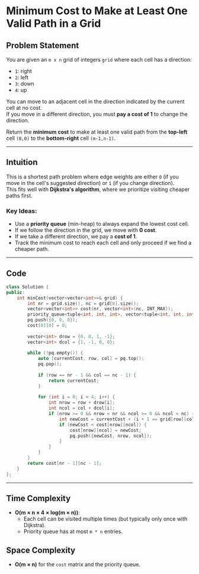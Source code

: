 # Minimum Cost to Make at Least One Valid Path in a Grid

## Problem Statement

You are given an `m x n` grid of integers `grid` where each cell has a direction:

- `1`: right
- `2`: left
- `3`: down
- `4`: up

You can move to an adjacent cell in the direction indicated by the current cell at no cost.  
If you move in a different direction, you must **pay a cost of 1** to change the direction.

Return the **minimum cost** to make at least one valid path from the **top-left** cell `(0,0)` to the **bottom-right** cell `(m-1,n-1)`.

---

## Intuition

This is a shortest path problem where edge weights are either `0` (if you move in the cell's suggested direction) or `1` (if you change direction).  
This fits well with **Dijkstra's algorithm**, where we prioritize visiting cheaper paths first.

### Key Ideas:
- Use a **priority queue** (min-heap) to always expand the lowest cost cell.
- If we follow the direction in the grid, we move with **0 cost**.
- If we take a different direction, we pay a **cost of 1**.
- Track the minimum cost to reach each cell and only proceed if we find a cheaper path.

---

## Code

```cpp
class Solution {
public:
    int minCost(vector<vector<int>>& grid) {
        int nr = grid.size(), nc = grid[0].size();
        vector<vector<int>> cost(nr, vector<int>(nc, INT_MAX));
        priority_queue<tuple<int, int, int>, vector<tuple<int, int, int>>, greater<>> pq;
        pq.push({0, 0, 0});
        cost[0][0] = 0;
        
        vector<int> drow = {0, 0, 1, -1};
        vector<int> dcol = {1, -1, 0, 0};
        
        while (!pq.empty()) {
            auto [currentCost, row, col] = pq.top();
            pq.pop();
            
            if (row == nr - 1 && col == nc - 1) {
                return currentCost;
            }
            
            for (int i = 0; i < 4; i++) {
                int nrow = row + drow[i];
                int ncol = col + dcol[i];
                if (nrow >= 0 && nrow < nr && ncol >= 0 && ncol < nc) {
                    int newCost = currentCost + (i + 1 == grid[row][col] ? 0 : 1);
                    if (newCost < cost[nrow][ncol]) {
                        cost[nrow][ncol] = newCost;
                        pq.push({newCost, nrow, ncol});
                    }
                }
            }
        }
        return cost[nr - 1][nc - 1];
    }
};
```

---

## Time Complexity

- **O(m × n × 4 × log(m × n))**:
  - Each cell can be visited multiple times (but typically only once with Dijkstra).
  - Priority queue has at most `m * n` entries.

## Space Complexity

- **O(m × n)** for the `cost` matrix and the priority queue.
